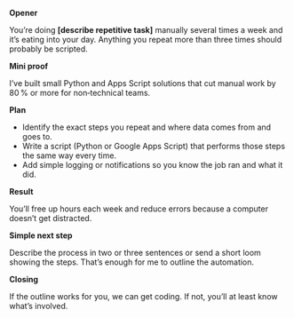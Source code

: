 **Opener**

You’re doing **[describe repetitive task]** manually several times a week and it’s eating into your day.  Anything you repeat more than three times should probably be scripted.

**Mini proof**

I’ve built small Python and Apps Script solutions that cut manual work by 80 % or more for non‑technical teams.

**Plan**

* Identify the exact steps you repeat and where data comes from and goes to.
* Write a script (Python or Google Apps Script) that performs those steps the same way every time.
* Add simple logging or notifications so you know the job ran and what it did.

**Result**

You’ll free up hours each week and reduce errors because a computer doesn’t get distracted.

**Simple next step**

Describe the process in two or three sentences or send a short loom showing the steps.  That’s enough for me to outline the automation.

**Closing**

If the outline works for you, we can get coding.  If not, you’ll at least know what’s involved.
